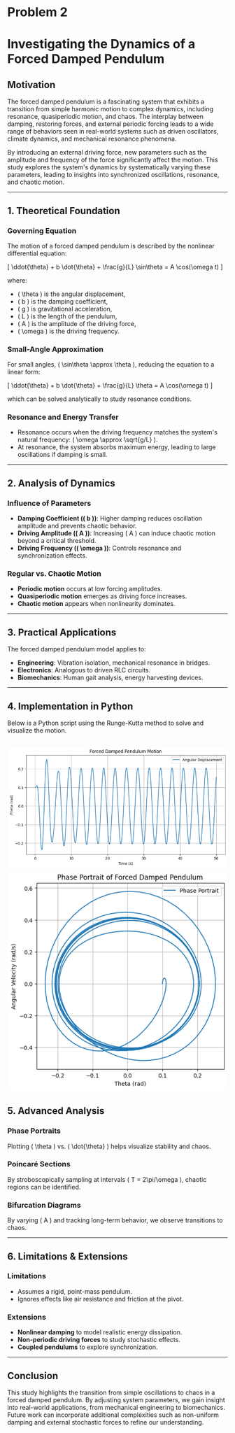 # Problem 2

# Investigating the Dynamics of a Forced Damped Pendulum

## Motivation
The forced damped pendulum is a fascinating system that exhibits a transition from simple harmonic motion to complex dynamics, including resonance, quasiperiodic motion, and chaos. The interplay between damping, restoring forces, and external periodic forcing leads to a wide range of behaviors seen in real-world systems such as driven oscillators, climate dynamics, and mechanical resonance phenomena.

By introducing an external driving force, new parameters such as the amplitude and frequency of the force significantly affect the motion. This study explores the system's dynamics by systematically varying these parameters, leading to insights into synchronized oscillations, resonance, and chaotic motion.

---

## 1. Theoretical Foundation

### Governing Equation
The motion of a forced damped pendulum is described by the nonlinear differential equation:

\[
 \ddot{\theta} + b \dot{\theta} + \frac{g}{L} \sin\theta = A \cos(\omega t)
\]

where:
- \( \theta \) is the angular displacement,
- \( b \) is the damping coefficient,
- \( g \) is gravitational acceleration,
- \( L \) is the length of the pendulum,
- \( A \) is the amplitude of the driving force,
- \( \omega \) is the driving frequency.

### Small-Angle Approximation
For small angles, \( \sin\theta \approx \theta \), reducing the equation to a linear form:

\[
 \ddot{\theta} + b \dot{\theta} + \frac{g}{L} \theta = A \cos(\omega t)
\]

which can be solved analytically to study resonance conditions.

### Resonance and Energy Transfer
- Resonance occurs when the driving frequency matches the system's natural frequency: \( \omega \approx \sqrt{g/L} \).
- At resonance, the system absorbs maximum energy, leading to large oscillations if damping is small.

---

## 2. Analysis of Dynamics
### Influence of Parameters
- **Damping Coefficient (\( b \))**: Higher damping reduces oscillation amplitude and prevents chaotic behavior.
- **Driving Amplitude (\( A \))**: Increasing \( A \) can induce chaotic motion beyond a critical threshold.
- **Driving Frequency (\( \omega \))**: Controls resonance and synchronization effects.

### Regular vs. Chaotic Motion
- **Periodic motion** occurs at low forcing amplitudes.
- **Quasiperiodic motion** emerges as driving force increases.
- **Chaotic motion** appears when nonlinearity dominates.

---

## 3. Practical Applications
The forced damped pendulum model applies to:
- **Engineering**: Vibration isolation, mechanical resonance in bridges.
- **Electronics**: Analogous to driven RLC circuits.
- **Biomechanics**: Human gait analysis, energy harvesting devices.

---

## 4. Implementation in Python
Below is a Python script using the Runge-Kutta method to solve and visualize the motion.

![alt text](image-2.png)
![alt text](image-3.png)
---

## 5. Advanced Analysis
### Phase Portraits
Plotting \( \theta \) vs. \( \dot{\theta} \) helps visualize stability and chaos.

### Poincaré Sections
By stroboscopically sampling at intervals \( T = 2\pi/\omega \), chaotic regions can be identified.

### Bifurcation Diagrams
By varying \( A \) and tracking long-term behavior, we observe transitions to chaos.

---

## 6. Limitations & Extensions
### Limitations
- Assumes a rigid, point-mass pendulum.
- Ignores effects like air resistance and friction at the pivot.

### Extensions
- **Nonlinear damping** to model realistic energy dissipation.
- **Non-periodic driving forces** to study stochastic effects.
- **Coupled pendulums** to explore synchronization.

---

## Conclusion
This study highlights the transition from simple oscillations to chaos in a forced damped pendulum. By adjusting system parameters, we gain insight into real-world applications, from mechanical engineering to biomechanics. Future work can incorporate additional complexities such as non-uniform damping and external stochastic forces to refine our understanding.

